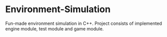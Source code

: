 # Environment-Simulation
Fun-made environment simulation in C++. Project consists of implemented engine module, test module and game module. 
